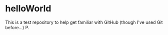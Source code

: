 # helloWorld
This is a test repository to help get familiar with GitHub (though I've used Git before...)
P.
